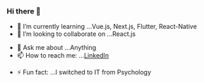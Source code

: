 ### Hi there 👋

<!--
**khalil06/khalil06** is a ✨ _special_ ✨ repository because its `README.md` (this file) appears on your GitHub profile.

Here are some ideas to get you started:-->

<!--- 🔭 I’m currently working on ...-->
- 🌱 I’m currently learning ...Vue.js, Next.js, Flutter, React-Native
- 👯 I’m looking to collaborate on ...React.js
<!---- 🤔 I’m looking for help with ...-->
- 💬 Ask me about ...Anything
- 📫 How to reach me: ...[LinkedIn](https://www.linkedin.com/in/khalil-ch/)
<!--- - 😄 Pronouns: ...He/Him-->
- ⚡ Fun fact: ...I switched to IT from Psychology


